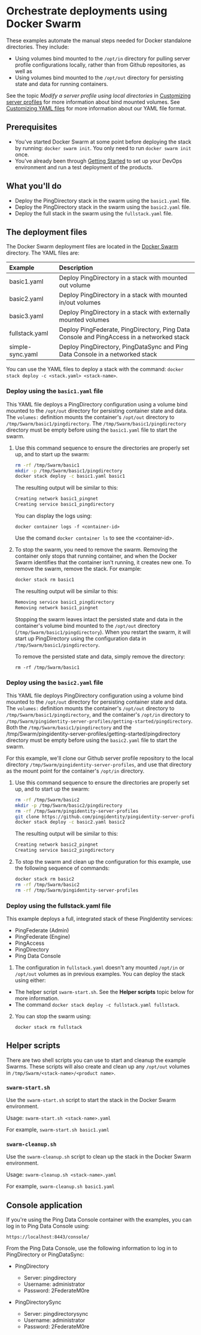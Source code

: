 # Orchestrate deployments using Docker Swarm

These examples automate the manual steps needed for Docker standalone directories. They include:

* Using volumes bind mounted to the `/opt/in` directory for pulling server profile configurations locally, rather than from Github repositories, as well as 
* Using volumes bind mounted to the `/opt/out` directory for persisting state and data for running containers.

See the topic *Modify a server profile using local directories* in [Customizing server profiles](profiles.md) for more information about bind mounted volumes. See [Customizing YAML files](yamlFiles.md) for more information about our YAML file format.

## Prerequisites

* You've started Docker Swarm at some point before deploying the stack by running: `docker swarm init`. You only need to run `docker swarm init` once.
* You've already been through [Getting Started](evaluate.md) to set up your DevOps environment and run a test deployment of the products.

## What you'll do

* Deploy the PingDirectory stack in the swarm using the `basic1.yaml` file.
* Deploy the PingDirectory stack in the swarm using the `basic2.yaml` file.
* Deploy the full stack in the swarm using the `fullstack.yaml` file.

## The deployment files

The Docker Swarm deployment files are located in the [Docker Swarm](../12-docker-swarm) directory. The YAML files are:

| Example | Description |
| :--- | :--- |
| basic1.yaml | Deploy PingDirectory in a stack with mounted out volume |
| basic2.yaml | Deploy PingDirectory in a stack with mounted in/out volumes |
| basic3.yaml | Deploy PingDirectory in a stack with externally mounted volumes |
| fullstack.yaml | Deploy PingFederate, PingDirectory, Ping Data Console and PingAccess in a networked stack |
| simple-sync.yaml | Deploy PingDirectory, PingDataSync and Ping Data Console in a networked stack |

You can use the YAML files to deploy a stack with the command: `docker stack deploy -c <stack.yaml> <stack-name>`.

### Deploy using the `basic1.yaml` file

This YAML file deploys a PingDirectory configuration using a volume bind mounted to the `/opt/out` directory for persisting container state and data. The `volumes:` definition mounts the container's `/opt/out` directory to `/tmp/Swarm/basic1/pingdirectory`. The `/tmp/Swarm/basic1/pingdirectory` directory must be empty before using the `basic1.yaml` file to start the swarm.

1. Use this command sequence to ensure the directories are properly set up, and to start up the swarm:
   ```bash
   rm -rf /tmp/Swarm/basic1
   mkdir -p /tmp/Swarm/basic1/pingdirectory
   docker stack deploy -c basic1.yaml basic1
   ```

   The resulting output will be similar to this: 
   ```bash
   Creating network basic1_pingnet
   Creating service basic1_pingdirectory
   ```

   You can display the logs using:

   `docker container logs -f <container-id>`

   Use the comand `docker container ls` to see the \<container-id>.

2. To stop the swarm, you need to remove the swarm. Removing the container only stops that running container, and when the Docker Swarm identifies that the container isn't running, it creates new one. To remove the swarm, remove the stack. For example:
   ```bash
   docker stack rm basic1
   ```

   The resulting output will be similar to this: 
   ```bash
   Removing service basic1_pingdirectory
   Removing network basic1_pingnet
   ```

   Stopping the swarm leaves intact the persisted state and data in the container's volume bind mounted to the `/opt/out` directory (`/tmp/Swarm/basic1/pingdirectory`). When you restart the swarm, it will start up PingDirectory using the configuration data in `/tmp/Swarm/basic1/pingdirectory`. 

   To remove the persisted state and data, simply remove the directory:

   `rm -rf /tmp/Swarm/basic1`

### Deploy using the `basic2.yaml` file

This YAML file deploys PingDirectory configuration using a volume bind mounted to the `/opt/out` directory for persisting container state and data. The `volumes:` definition mounts the container's `/opt/out` directory to `/tmp/Swarm/basic1/pingdirectory`, and the container's `/opt/in` directory to `/tmp/Swarm/pingidentity-server-profiles/getting-started/pingdirectory`. Both the `/tmp/Swarm/basic1/pingdirectory` and the /tmp/Swarm/pingidentity-server-profiles/getting-started/pingdirectory directory must be empty before using the `basic2.yaml` file to start the swarm.

For this example, we'll clone our Github server profile repository to the local directory `/tmp/Swarm/pingidentity-server-profiles`, and use that directory as the mount point for the container's `/opt/in` directory.

1. Use this command sequence to ensure the directories are properly set up, and to start up the swarm:
   ```bash
   rm -rf /tmp/Swarm/basic2
   mkdir -p /tmp/Swarm/basic2/pingdirectory
   rm -rf /tmp/Swarm/pingidentity-server-profiles
   git clone https://github.com/pingidentity/pingidentity-server-profiles.git /tmp/Swarm/pingidentity-server-profiles
   docker stack deploy -c basic2.yaml basic2
   ```

   The resulting output will be similar to this: 
   ```bash
   Creating network basic2_pingnet
   Creating service basic2_pingdirectory
   ```

2. To stop the swarm and clean up the configuration for this example, use the following sequence of commands:
   ```bash
   docker stack rm basic2
   rm -rf /tmp/Swarm/basic2
   rm -rf /tmp/Swarm/pingidentity-server-profiles
   ```

<!-- ### Deploy using the `basic3.yaml` file

This example is the same as for `basic2.yaml`, with the exception that in this case the YAML file references a `docker volume` that you create, and bind mounts it to the `/opt/in` volume. You'll also use the Docker volume you created to share the our Github repository that you'll clone.

You'll create a `docker volume` named `pingdirectory-config`. This will create a Docker external volume that can be used by any container in a stack. In this case, it will be used by the `/opt/in` (internal, container-specific) volume definition.
clone our Github server profile repository to the `pingdirectory-config` local directory, then you'll mount `/tmp/Swarm/pingidentity-server-profiles` to the `pingdirectory-config` Docker volume you created. 

1. Use this command sequence to ensure the directories are properly set up, and to start up the swarm:
   ```bash
   rm -rf /tmp/Swarm/basic3
   mkdir -p /tmp/Swarm/basic3/pingdirectory
   rm -rf /tmp/Swarm/pingidentity-server-profiles
   docker volume pingdirectory-config
   git clone https://github.com/pingidentity/pingidentity-server-profiles.git /tmp/Swarm/pingidentity-server-profiles
   docker stack deploy -c basic2.yaml basic2
   ```

   The resulting output will be similar to this: 
   ```bash
   Creating network basic2_pingnet
   Creating service basic2_pingdirectory
   ```

2. To stop the swarm and clean up the configuration for this example, use the following sequence of commands:
   ```bash
   docker stack rm basic2
   rm -rf /tmp/Swarm/basic2
   rm -rf /tmp/Swarm/pingidentity-server-profiles
   ``` -->

### Deploy using the fullstack.yaml file

This example deploys a full, integrated stack of these PingIdentity services:

* PingFederate \(Admin\)
* PingFederate \(Engine\)
* PingAccess
* PingDirectory
* Ping Data Console

1. The configuration in `fullstack.yaml` doesn't any mounted `/opt/in` or `/opt/out` volumes as in previous examples. You can deploy the stack using either:

* The helper script `swarm-start.sh`. See the **Helper scripts** topic below for more information.
* The command `docker stack deploy -c fullstack.yaml fullstack`.

2. You can stop the swarm using:

   `docker stack rm fullstack`

## Helper scripts

There are two shell scripts you can use to start and cleanup the example Swarms. These scripts will also create and clean up any `/opt/out` volumes in `/tmp/Swarm/<stack-name>/<product name>`.

### `swarm-start.sh`

Use the `swarm-start.sh` script to start the stack in the Docker Swarm environment.

Usage: `swarm-start.sh <stack-name>.yaml`

For example, `swarm-start.sh basic1.yaml`

### `swarm-cleanup.sh`

Use the `swarm-cleanup.sh` script to clean up the stack in the Docker Swarm environment.

Usage: `swarm-cleanup.sh <stack-name>.yaml`

For example, `swarm-cleanup.sh basic1.yaml`

## Console application

If you're using the Ping Data Console container with the examples, you can log in to Ping Data Console using:

`https://localhost:8443/console/`

From the Ping Data Console, use the following information to log in to PingDirectory or PingDataSync:

* PingDirectory
    - Server: pingdirectory
    - Username: administrator
    - Password: 2FederateM0re
  
* PingDirectorySync
    - Server: pingdirectorysync
    - Username: administrator
    - Password: 2FederateM0re

